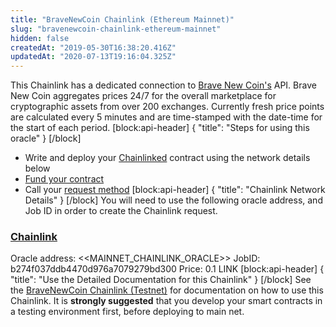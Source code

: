 ```yaml
---
title: "BraveNewCoin Chainlink (Ethereum Mainnet)"
slug: "bravenewcoin-chainlink-ethereum-mainnet"
hidden: false
createdAt: "2019-05-30T16:38:20.416Z"
updatedAt: "2020-07-13T19:16:04.325Z"
---
```

This Chainlink has a dedicated connection to <a href="https://bravenewcoin.com" target="_blank">Brave New Coin's</a> API. Brave New Coin aggregates prices 24/7 for the overall marketplace for cryptographic assets from over 200 exchanges. Currently fresh price points are calculated every 5 minutes and are time-stamped with the date-time for the start of each period.
[block:api-header]
{
  "title": "Steps for using this oracle"
}
[/block]
- Write and deploy your [Chainlinked](doc:create-a-chainlinked-project) contract using the network details below
- [Fund your contract](doc:fund-your-contract) 
- Call your [request method](#section-chainlink-examples) 
[block:api-header]
{
  "title": "Chainlink Network Details"
}
[/block]
You will need to use the following oracle address, and Job ID in order to create the Chainlink request.

### <a href="https://chain.link" target="_blank">Chainlink</a>
Oracle address: <<MAINNET_CHAINLINK_ORACLE>> 
JobID: b274f037ddb4470d976a7079279bd300
Price: 0.1 LINK
[block:api-header]
{
  "title": "Use the Detailed Documentation for this Chainlink"
}
[/block]
See the [BraveNewCoin Chainlink (Testnet)](doc:bravenewcoin#section-create-your-chainlinked-contract) for documentation on how to use this Chainlink. It is **strongly suggested** that you develop your smart contracts in a testing environment first, before deploying to main net.